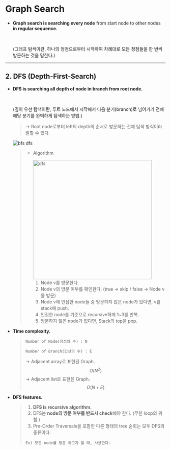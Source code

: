 # Graph Search

- **Graph search is searching every node** from start node to other nodes **in regular sequence.**

  <br>

  (그래프 탐색이란, 하나의 정점으로부터 시작하여 차례대로 모든 정점들을 한 번씩 방문하는 것을 말한다.)

------

## 2. DFS (Depth-First-Search)

- **DFS is searching all depth of node in branch from root node.**

  <br>

  (깊이 우선 탐색이란, 루트 노드에서 시작해서 다음 분기(branch)로 넘어가기 전에 해당 분기를 완벽하게 탐색하는 방법.)

  > → Root node로부터 left의 depth의 순서로 방문하는 전체 탐색 방식이라 말할 수 있다.

  ![bfs dfs](https://user-images.githubusercontent.com/23169707/48314840-d01a8980-e612-11e8-9298-514d7405dd8b.gif)

  > * Algorithm
  >
  >   <img width="373" alt="dfs" src="https://user-images.githubusercontent.com/23169707/48315541-01975300-e61b-11e8-8d46-3cc1a6b37a01.png">
  >
  >   1. Node v를 방문한다.
  >   2. Node v의 방문 여부를 확인한다. (true → skip / false → Node v를 방문)
  >   3. Node v에 인접한 node들 중 방문하지 않은 node가 있다면, v를 stack에 push.
  >   4. 인접한 node를 기준으로 recursive하게 1~3를 반복.
  >   5. 방문하지 않은 node가 없다면, Stack의 top을 pop.

- **Time complexity.**

  > `Number of Node(정점의 수) : N`
  >
  > `Number of Branch(간선의 수) : E`
  >
  > → Adjacent array로 표현된 Graph.
  > $$
  > O(N^2)
  > $$
  > → Adjacent list로 표현된 Graph.
  > $$
  > O(N+E)
  > $$
  >

- **DFS features.**

  > 1. **DFS is recursive algorithm.**
  > 2. DFS는 **node의 방문 여부를 반드시 check**해야 한다. (무한 loop의 위험.)
  > 3. Pre-Order Traversals을 포함한 다른 형태의 tree 순회는 모두 DFS의 종류이다.
  >
  > `Ex) 모든 node를 방문 하고자 할 때, 사용한다.`